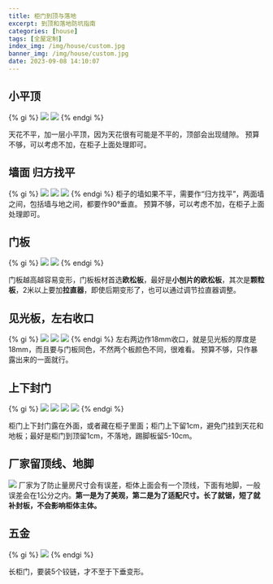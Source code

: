 ```yaml
---
title: 柜门到顶与落地
excerpt: 到顶和落地防坑指南
categories: [house]
tags: [全屋定制]
index_img: /img/house/custom.jpg
banner_img: /img/house/custom.jpg
date: 2023-09-08 14:10:07
---
```


## 小平顶
{% gi %}
![](/img/house/door/door-top.jpg)
![](/img/house/door/door-top-q1.jpg)
{% endgi %}

天花不平，加一层小平顶，因为天花很有可能是不平的，顶部会出现缝隙。
<font class=warning-text>预算不够，可以考虑不加，在柜子上面处理即可。</font>

## 墙面 归方找平

{% gi %}
![](/img/house/door/door-back-q1.jpg)
![](/img/house/door/door-back-q2.jpg)
![](/img/house/door/door-back-q3.jpg)
{% endgi %}
柜子的墙如果不平，需要作“归方找平”，两面墙之间，包括墙与地之间，都要作90°垂直。
<font class=warning-text>预算不够，可以考虑不加，在柜子上面处理即可。</font>


## 门板
{% gi %}
![](/img/house/door/door-front-q1.jpg)
![](/img/house/door/door-front-q2.jpg)
{% endgi %}

门板越高越容易变形，门板板材首选<b class=success-text>欧松板</b>，最好是<b class=success-text>小刨片的欧松板</b>，其次是<b class=warning-text>颗粒板</b>，2米以上要加<b class=success-text>拉直器</b>，即使后期变形了，也可以通过调节拉直器调整。


## 见光板，左右收口
{% gi %}
![](/img/house/door/door-lr-q1.jpg)
![](/img/house/door/door-lr-q2.jpg)
![](/img/house/door/door-lr-q3.jpg)
{% endgi %}
左右两边作18mm收口，就是见光板的厚度是18mm，而且要与门板同色，不然两个板颜色不同，很难看。
<font class=warning-text>预算不够，只作暴露出来的一面就行。</font>


## 上下封门
{% gi %}
![](/img/house/door/door-tb-q1.jpg)
![](/img/house/door/door-tb-q2.jpg)
![](/img/house/door/door-tb-q3.jpg)
![](/img/house/door/door-tb-q4.jpg)
{% endgi %}

柜门上下封门露在外面，或者藏在柜子里面；柜门上下留1cm，避免门挂到天花和地板；<font class=success-text>最好是柜门到顶留1cm，不落地，踢脚板留5-10cm</font>。

## 厂家留顶线、地脚
![](/img/house/door/tb.jpg)
厂家为了防止量房尺寸会有误差，柜体上面会有一个顶线，下面有地脚，一般误差会在1公分之内。<b class=info-text>第一是为了美观，第二是为了适配尺寸。长了就锯，短了就补封板，不会影响柜体主体。</b>

## 五金
{% gi %}
![](/img/house/door/door-wj.jpg)
{% endgi %}

<font class=success-text>长柜门，要装5个铰链，才不至于下垂变形。</font>